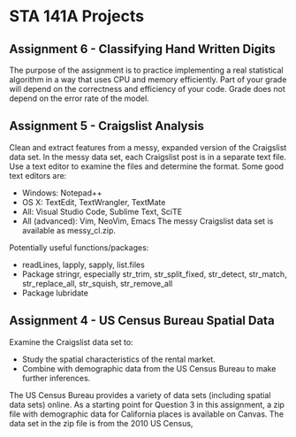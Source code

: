 # STA 141A Projects

## Assignment 6 - Classifying Hand Written Digits
The purpose of the assignment is to practice implementing a
real statistical algorithm in a way that uses CPU and memory efficiently. Part of your
grade will depend on the correctness and efficiency of your code. Grade does not depend on the error rate of the model.

## Assignment 5 - Craigslist Analysis
Clean and extract features from a messy, expanded version of the Craigslist data set. 
In the messy data set, each Craigslist post is in a separate text file. Use a text editor to examine the files and determine the format. Some good text
editors are:
* Windows: Notepad++
* OS X: TextEdit, TextWrangler, TextMate
* All: Visual Studio Code, Sublime Text, SciTE
* All (advanced): Vim, NeoVim, Emacs
The messy Craigslist data set is available as messy_cl.zip.

Potentially useful functions/packages:
* readLines, lapply, sapply, list.files
* Package stringr, especially str_trim, str_split_fixed, str_detect, str_match,
str_replace_all, str_squish, str_remove_all
* Package lubridate

## Assignment 4 - US Census Bureau Spatial Data

Examine the Craigslist data set to:

* Study the spatial characteristics of the rental market.
* Combine with demographic data from the US Census Bureau to make further
inferences.

The US Census Bureau provides a variety of data sets (including spatial data sets) online.
As a starting point for Question 3 in this assignment, a zip file with demographic data
for California places is available on Canvas. The data set in the zip file is from the 2010
US Census,
